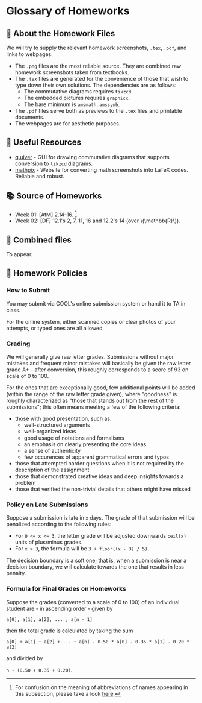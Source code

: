 # Glossary of Homeworks

## 📁 About the Homework Files

We will try to supply the relevant homework screenshots, `.tex`, `.pdf`, and links to webpages.
* The `.png` files are the most reliable source. They are combined raw homework screenshots taken from textbooks.
* The `.tex` files are generated for the convenience of those that wish to type down their own solutions. The dependencies are as follows:
    * The commutative diagrams requires `tikzcd`.
    * The embedded pictures requires `graphicx`.
    * The bare minimum is `amsmath`, `amssymb`.
* The `.pdf` files serve both as previews to the `.tex` files and printable documents.
* The webpages are for aesthetic purposes.

## 🌱 Useful Resources
* [q.uiver](https://q.uiver.app/) - GUI for drawing commutative diagrams that supports conversion to `tikzcd` diagrams.
* [mathpix](https://snip.mathpix.com/) - Website for converting math screenshots into LaTeX codes. Reliable and robust.


## 📚 Source of Homeworks

* Week 01: [AtM] 2.14-16. [^note]
* Week 02: [DF] 12.1's 2, 7, 11, 16 and 12.2's 14 (over \\(\mathbb{R}\\)).

[^note]: For confusion on the meaning of abbreviations of names appearing in this subsection, please take a look [here](../home.md#references).


## 📌 Combined files
To appear.


## 📜 Homework Policies

### How to Submit

You may submit via COOL's online submission system or hand it to TA in class.

For the online system, either scanned copies or clear photos of your attempts, or typed ones are all allowed.

### Grading

We will generally give raw letter grades. Submissions without major mistakes and frequent minor mistakes will basically be given the raw letter grade A+ - after conversion, this roughly corresponds to a score of 93 on scale of 0 to 100.

For the ones that are exceptionally good, few additional points will be added (within the range of the raw letter grade given), where "goodness" is roughly characterized as "those that stands out from the rest of the submissions"; this often means meeting a few of the following criteria:
* those with good presentation, such as:
    * well-structured arguments
    * well-organized ideas
    * good usage of notations and formalisms
    * an emphasis on clearly presenting the core ideas
    * a sense of authenticity
    * few occurences of apparent grammatical errors and typos
* those that attempted harder questions when it is not required by the description of the assignment
* those that demonstrated creative ideas and deep insights towards a problem
* those that verified the non-trivial details that others might have missed

### Policy on Late Submissions

Suppose a submission is late in `x` days. The grade of that submission will be penalized according to the following rules:

* For `0 <= x <= 3`, the letter grade will be adjusted downwards `ceil(x)` units of plus/minus grades.
* For `x > 3`, the formula will be `3 + floor((x - 3) / 5)`.

The decision boundary is a soft one; that is, when a submission is near a decision boundary, we will calculate towards the one that results in less penalty.

### Formula for Final Grades on Homeworks
Suppose the grades (converted to a scale of 0 to 100) of an individual student are - in ascending order - given by

`a[0], a[1], a[2], ... , a[n - 1]`

then the total grade is calculated by taking the sum

`a[0] + a[1] + a[2] + ... + a[n] - 0.50 * a[0] - 0.35 * a[1] - 0.20 * a[2]`

and divided by

`n - (0.50 + 0.35 + 0.20)`.

